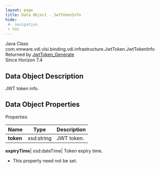 ```yaml
---
layout: page
title: Data Object - JwtTokenInfo
hide:
 #- navigation
 - toc
---
```






Java Class
    com.vmware.vdi.vlsi.binding.vdi.infrastructure.JwtToken.JwtTokenInfo  
Returned by
     [JwtToken_Generate](vdi.infrastructure.JwtToken.md#generate)  
Since 
    Horizon 7.4

## Data Object Description 

JWT token info. 

## Data Object Properties

Properties

Name |  Type |  Description   
---|---|---  
**token**|  xsd:string|  JWT token.   
  
**expiryTime**|  xsd:dateTime|  Token expiry time.   


* This property need not be set.

  
  
  
 
  
  

